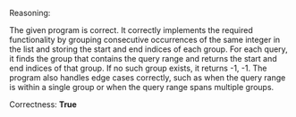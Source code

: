Reasoning: 

The given program is correct. It correctly implements the required functionality by grouping consecutive occurrences of the same integer in the list and storing the start and end indices of each group. For each query, it finds the group that contains the query range and returns the start and end indices of that group. If no such group exists, it returns -1, -1. The program also handles edge cases correctly, such as when the query range is within a single group or when the query range spans multiple groups.

Correctness: **True**